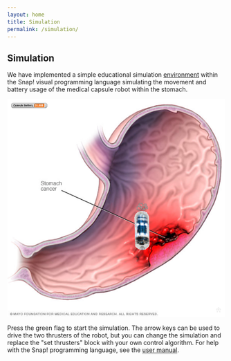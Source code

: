 ```yaml
---
layout: home
title: Simulation
permalink: /simulation/
---
```


## Simulation

We have implemented a simple educational simulation 
[environment](https://physics.c2stem.org/snap.html#present:Username=miklos&ProjectName=pillforge)
within the Snap! visual programming language simulating the movement and battery usage of the medical capsule robot within the stomach. 

![simulation](/img/simulation.png)

Press the green flag to start the simulation. The arrow keys can be used to drive the two thrusters of the robot, but you can change the simulation and replace the "set thrusters" block with your own control algorithm. For help with the Snap! programming language, see the 
[user manual](https://snap.berkeley.edu/SnapManual.pdf).
